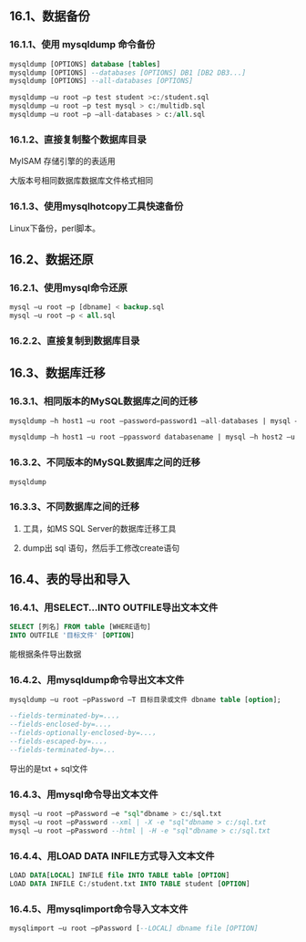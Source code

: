 <!-- # 第16章 数据备份与还原 -->

## 16.1、数据备份

### 16.1.1、使用 mysqldump 命令备份

```sql
mysqldump [OPTIONS] database [tables]
mysqldump [OPTIONS] --databases [OPTIONS] DB1 [DB2 DB3...]
mysqldump [OPTIONS] --all-databases [OPTIONS]

mysqldump –u root –p test student >c:/student.sql
mysqldump –u root –p test mysql > c:/multidb.sql
mysqldump –u root –p –all-databases > c:/all.sql
```

### 16.1.2、直接复制整个数据库目录

MyISAM 存储引擎的的表适用

大版本号相同数据库数据库文件格式相同

### 16.1.3、使用mysqlhotcopy工具快速备份

Linux下备份，perl脚本。

## 16.2、数据还原

### 16.2.1、使用mysql命令还原

```sql
mysql –u root –p [dbname] < backup.sql
mysql –u root –p < all.sql
```

### 16.2.2、直接复制到数据库目录

## 16.3、数据库迁移

### 16.3.1、相同版本的MySQL数据库之间的迁移

```sql
mysqldump –h host1 –u root –password=password1 –all-databases | mysql –h host2 –u root –password=password2

mysqldump –h host1 –u root –ppassword databasename | mysql –h host2 –u root –ppassword databasename
```

### 16.3.2、不同版本的MySQL数据库之间的迁移

```sql
mysqldump
```

### 16.3.3、不同数据库之间的迁移

1. 工具，如MS SQL Server的数据库迁移工具

2. dump出 sql 语句，然后手工修改create语句

## 16.4、表的导出和导入

### 16.4.1、用SELECT…INTO OUTFILE导出文本文件

```sql
SELECT [列名] FROM table [WHERE语句]
INTO OUTFILE '目标文件' [OPTION]
```

能根据条件导出数据

### 16.4.2、用mysqldump命令导出文本文件

```sql
mysqldump –u root –pPassword –T 目标目录或文件 dbname table [option];

--fields-terminated-by=...，
--fields-enclosed-by=...，
--fields-optionally-enclosed-by=...，
--fields-escaped-by=...，
--fields-terminated-by=...
```

导出的是txt + sql文件

### 16.4.3、用mysql命令导出文本文件

```sql
mysql –u root –pPassword –e "sql"dbname > c:/sql.txt
mysql –u root –pPassword --xml | -X -e "sql"dbname > c:/sql.txt
mysql –u root –pPassword --html | -H -e "sql"dbname > c:/sql.txt
```

### 16.4.4、用LOAD DATA INFILE方式导入文本文件

```sql
LOAD DATA[LOCAL] INFILE file INTO TABLE table [OPTION]
LOAD DATA INFILE C:/student.txt INTO TABLE student [OPTION]
```

### 16.4.5、用mysqlimport命令导入文本文件

```sql
mysqlimport –u root –pPassword [--LOCAL] dbname file [OPTION]
```
